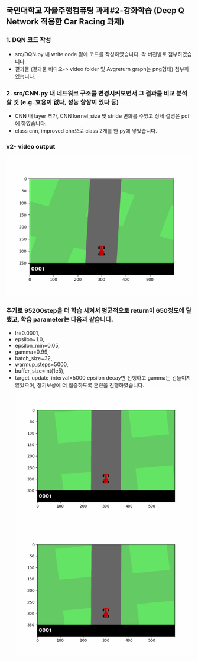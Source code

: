 ## 국민대학교 자율주행컴퓨팅 과제#2-강화학습 (Deep Q Network 적용한 Car Racing 과제)

### 1. DQN 코드 작성
 - src/DQN.py 내 write code 밑에 코드를 작성하였습니다. 각 버젼별로 첨부하였습니다.
 - 결과물 (결과물 비디오-> video folder 및 Avgreturn graph는 png형태) 첨부하였습니다.   

### 2. src/CNN.py 내 네트워크 구조를 변경시켜보면서 그 결과를 비교 분석 할 것 (e.g. 효용이 없다, 성능 향상이 있다 등)
 - CNN 내 layer 추가, CNN kernel_size 및 stride 변화를 주었고 상세 설명은 pdf에 하였습니다.
 - class cnn, improved cnn으로 class 2개를 한 py에 넣었습니다. 
   
### v2- video output
![Video](https://github.com/kimmyeongjune/reinforcement_learning-HW2/blob/master/v2_video/car_racing_v2_30%2C000_first.gif?raw=true)

### 추가로 95200step을 더 학습 시켜서 평균적으로 return이 650정도에 달했고, 학습 parameter는 다음과 같습니다.
 - lr=0.0001,
 - epsilon=1.0,
 - epsilon_min=0.05,
 - gamma=0.99,
 - batch_size=32,
 - warmup_steps=5000,
 - buffer_size=int(1e5),
 - target_update_interval=5000
 epsilon decay만 진행하고 gamma는 건들이지 않았으며, 장기보상에 더 집중하도록 훈련을 진행하였습니다.
![추가학습 video](https://github.com/kimmyeongjune/reinforcement_learning-HW2/blob/master/car_racing_result_v2_95200%2B.gif)
![추가학습 video2](https://github.com/kimmyeongjune/reinforcement_learning-HW2/blob/master/car_racing_result_v2_95200%2B_second.gif)
